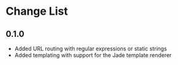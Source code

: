 Change List
===========

0.1.0
-----

* Added URL routing with regular expressions or static strings
* Added templating with support for the Jade template renderer

